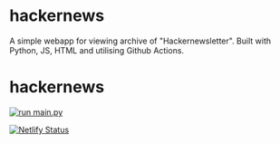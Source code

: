 # hackernews
A simple webapp for viewing archive of "Hackernewsletter". Built with Python, JS, HTML and utilising Github Actions.

# hackernews
[![run main.py](https://github.com/wojtek108/hackernews/actions/workflows/main.yml/badge.svg?branch=main)](https://github.com/wojtek108/hackernews/actions/workflows/main.yml)

[![Netlify Status](https://api.netlify.com/api/v1/badges/7a0ec8c3-4921-4b0a-83ba-ca3041396366/deploy-status)](https://app.netlify.com/sites/hackernewsviewer/deploys)

